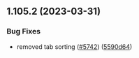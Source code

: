 ## 1.105.2 (2023-03-31)


### Bug Fixes

* removed tab sorting ([#5742](https://github.com/EddieHubCommunity/LinkFree/issues/5742)) ([5590d64](https://github.com/EddieHubCommunity/LinkFree/commit/5590d64f473495368bcef9e6d16ab91049056f5f))



